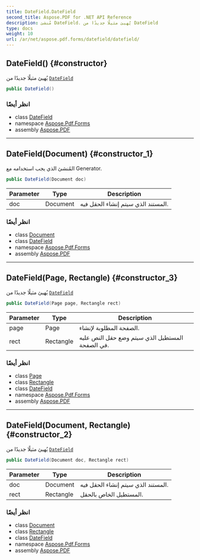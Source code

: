 ```yaml
---
title: DateField.DateField
second_title: Aspose.PDF for .NET API Reference
description: مُنشئ DateField. يُهيئ مثيلًا جديدًا من DateField
type: docs
weight: 10
url: /ar/net/aspose.pdf.forms/datefield/datefield/
---
```

## DateField() {#constructor}

يُهيئ مثيلًا جديدًا من [`DateField`](../)

```csharp
public DateField()
```

### انظر أيضًا

* class [DateField](../)
* namespace [Aspose.Pdf.Forms](../../../aspose.pdf.forms/)
* assembly [Aspose.PDF](../../../)

---

## DateField(Document) {#constructor_1}

المُنشئ الذي يجب استخدامه مع Generator.

```csharp
public DateField(Document doc)
```

| Parameter | Type | Description |
| --- | --- | --- |
| doc | Document | المستند الذي سيتم إنشاء الحقل فيه. |

### انظر أيضًا

* class [Document](../../../aspose.pdf/document/)
* class [DateField](../)
* namespace [Aspose.Pdf.Forms](../../../aspose.pdf.forms/)
* assembly [Aspose.PDF](../../../)

---

## DateField(Page, Rectangle) {#constructor_3}

يُهيئ مثيلًا جديدًا من [`DateField`](../)

```csharp
public DateField(Page page, Rectangle rect)
```

| Parameter | Type | Description |
| --- | --- | --- |
| page | Page | الصفحة المطلوبة لإنشاء. |
| rect | Rectangle | المستطيل الذي سيتم وضع حقل النص عليه في الصفحة. |

### انظر أيضًا

* class [Page](../../../aspose.pdf/page/)
* class [Rectangle](../../../aspose.pdf/rectangle/)
* class [DateField](../)
* namespace [Aspose.Pdf.Forms](../../../aspose.pdf.forms/)
* assembly [Aspose.PDF](../../../)

---

## DateField(Document, Rectangle) {#constructor_2}

يُهيئ مثيلًا جديدًا من [`DateField`](../)

```csharp
public DateField(Document doc, Rectangle rect)
```

| Parameter | Type | Description |
| --- | --- | --- |
| doc | Document | المستند الذي سيتم إنشاء الحقل فيه. |
| rect | Rectangle | المستطيل الخاص بالحقل. |

### انظر أيضًا

* class [Document](../../../aspose.pdf/document/)
* class [Rectangle](../../../aspose.pdf/rectangle/)
* class [DateField](../)
* namespace [Aspose.Pdf.Forms](../../../aspose.pdf.forms/)
* assembly [Aspose.PDF](../../../)